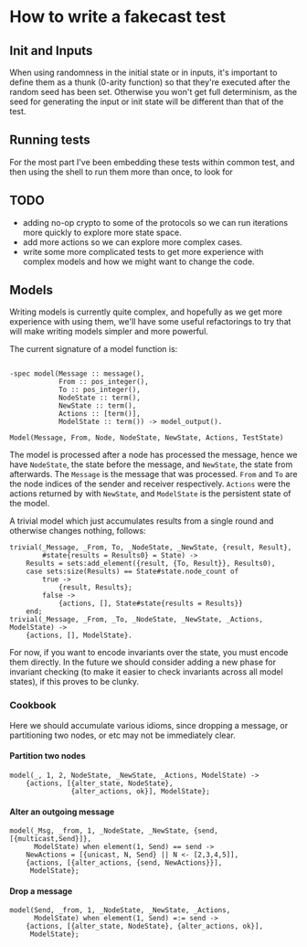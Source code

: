# How to write a fakecast test

## Init and Inputs

When using randomness in the initial state or in inputs, it's important to define them as a thunk (0-arity function) so that they're executed after the random seed has been set.  Otherwise you won't get full determinism, as the seed for generating the input or init state will be different than that of the test.

## Running tests

For the most part I've been embedding these tests within common test, and then using the shell to run them more than once, to look for

## TODO

- adding no-op crypto to some of the protocols so we can run iterations more quickly to explore more state space.
- add more actions so we can explore more complex cases.
- write some more complicated tests to get more experience with complex models and how we might want to change the code.

## Models

Writing models is currently quite complex, and hopefully as we get more experience with using them, we'll have some useful refactorings to try that will make writing models simpler and more powerful.

The current signature of a model function is:
```

-spec model(Message :: message(), 
            From :: pos_integer(),
            To :: pos_integer(),
            NodeState :: term(),
            NewState :: term(),
            Actions :: [term()],
            ModelState :: term()) -> model_output().

Model(Message, From, Node, NodeState, NewState, Actions, TestState)
```

The model is processed after a node has processed the message, hence we have `NodeState`, the state before the message, and `NewState`, the state from afterwards.  The `Message` is the message that was processed.  `From` and `To` are the node indices of the sender and receiver respectively.  `Actions` were the actions returned by with `NewState`, and `ModelState` is the persistent state of the model.

A trivial model which just accumulates results from a single round and otherwise changes nothing, follows:
```
trivial(_Message, _From, To, _NodeState, _NewState, {result, Result},
        #state{results = Results0} = State) ->
    Results = sets:add_element({result, {To, Result}}, Results0),
    case sets:size(Results) == State#state.node_count of
        true ->
            {result, Results};
        false ->
            {actions, [], State#state{results = Results}}
    end;
trivial(_Message, _From, _To, _NodeState, _NewState, _Actions, ModelState) ->
    {actions, [], ModelState}.
```

For now, if you want to encode invariants over the state, you must encode them directly.  In the future we should consider adding a new phase for invariant checking (to make it easier to check invariants across all model states), if this proves to be clunky.






### Cookbook

Here we should accumulate various idioms, since dropping a message, or partitioning two nodes, or etc may not be immediately clear.


#### Partition two nodes

```
model(_, 1, 2, NodeState, _NewState, _Actions, ModelState) ->
    {actions, [{alter_state, NodeState},
               {alter_actions, ok}], ModelState};
```

#### Alter an outgoing message

```
model(_Msg, _from, 1, _NodeState, _NewState, {send,[{multicast,Send}]},
      ModelState) when element(1, Send) == send ->
    NewActions = [{unicast, N, Send} || N <- [2,3,4,5]],
    {actions, [{alter_actions, {send, NewActions}}],
     ModelState};
```

#### Drop a message
```
model(Send, _from, 1, _NodeState, _NewState, _Actions,
      ModelState) when element(1, Send) =:= send ->
    {actions, [{alter_state, NodeState}, {alter_actions, ok}],
     ModelState};
```

